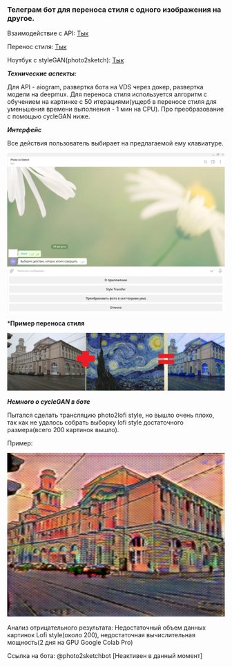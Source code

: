 
### Телеграм бот для переноса стиля с одного изображения на другое. 

Взаимодействие с API: [Тык](https://github.com/aogavrilov/P2SBot/blob/master/main.py)

Перенос стиля: [Тык](https://github.com/aogavrilov/P2SBot/blob/master/styletr.py)

Ноутбук с styleGAN(photo2sketch): [Тык](https://github.com/aogavrilov/P2SBot/blob/master/model.ipynb)



***Технические аспекты:***

Для API - aiogram, развертка бота на VDS через докер, развертка модели на deepmux. Для переноса стиля используется алгоритм с обучением на картинке с 50 итерациями(ущерб в переносе стиля для уменьшения времени выполнения - 1 мин на CPU). Про преобразование с помощью cycleGAN ниже. 

***Интерфейс***

Все действия пользователь выбирает на предлагаемой ему клавиатуре.

![alt text](temp_imgs/byq903a.png "")

***Пример переноса стиля**

![alt text](temp_imgs/tJTTK5F.png "Ван Гога не видим, но и делаем мы за 1 минуту, а не 10.")

***Немного о cycleGAN в боте***

Пытался сделать трансляцию photo2lofi style, но вышло очень плохо, так как не удалось собрать выборку lofi style достаточного размера(всего 200 картинок вышло).

Пример:

![alt text](temp_imgs/cringe.jpg "Какая жуть то вышла. Надеюсь никому плохо не стало от взгляда на такое ИТМО.")

Анализ отрицательного результата: Недостаточный объем данных картинок Lofi style(около 200), недостаточная вычислительная мощность(2 дня на GPU Google Colab Pro)

Ссылка на бота: @photo2sketchbot [Неактивен в данный момент]
